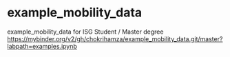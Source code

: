 # example_mobility_data
example_mobility_data for ISG Student / Master degree 
https://mybinder.org/v2/gh/chokrihamza/example_mobility_data.git/master?labpath=examples.ipynb
